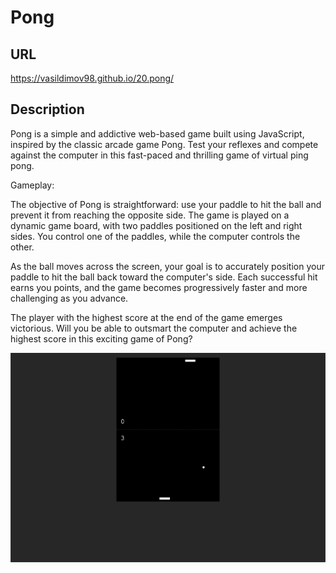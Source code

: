 # Pong

## URL

https://vasildimov98.github.io/20.pong/

## Description

Pong is a simple and addictive web-based game built using JavaScript, inspired by the classic arcade game Pong. Test your reflexes and compete against the computer in this fast-paced and thrilling game of virtual ping pong.

Gameplay:

The objective of Pong is straightforward: use your paddle to hit the ball and prevent it from reaching the opposite side. The game is played on a dynamic game board, with two paddles positioned on the left and right sides. You control one of the paddles, while the computer controls the other.

As the ball moves across the screen, your goal is to accurately position your paddle to hit the ball back toward the computer's side. Each successful hit earns you points, and the game becomes progressively faster and more challenging as you advance.

The player with the highest score at the end of the game emerges victorious. Will you be able to outsmart the computer and achieve the highest score in this exciting game of Pong?

![Site Image](./image/pong.png)
